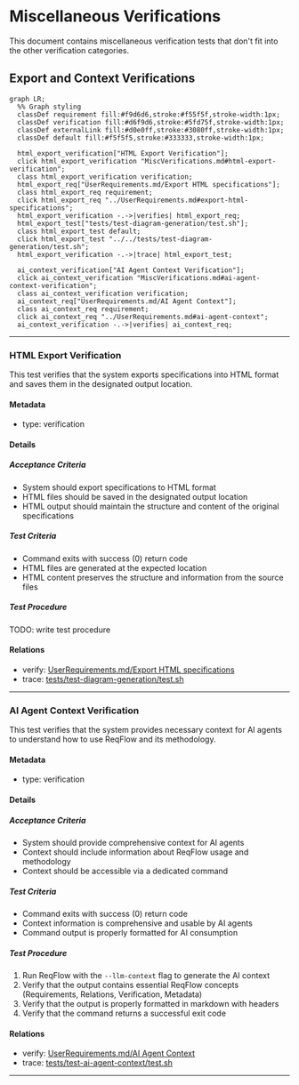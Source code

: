 # Miscellaneous Verifications

This document contains miscellaneous verification tests that don't fit into the other verification categories.

## Export and Context Verifications
```mermaid
graph LR;
  %% Graph styling
  classDef requirement fill:#f9d6d6,stroke:#f55f5f,stroke-width:1px;
  classDef verification fill:#d6f9d6,stroke:#5fd75f,stroke-width:1px;
  classDef externalLink fill:#d0e0ff,stroke:#3080ff,stroke-width:1px;
  classDef default fill:#f5f5f5,stroke:#333333,stroke-width:1px;

  html_export_verification["HTML Export Verification"];
  click html_export_verification "MiscVerifications.md#html-export-verification";
  class html_export_verification verification;
  html_export_req["UserRequirements.md/Export HTML specifications"];
  class html_export_req requirement;
  click html_export_req "../UserRequirements.md#export-html-specifications";
  html_export_verification -.->|verifies| html_export_req;
  html_export_test["tests/test-diagram-generation/test.sh"];
  class html_export_test default;
  click html_export_test "../../tests/test-diagram-generation/test.sh";
  html_export_verification -.->|trace| html_export_test;
  
  ai_context_verification["AI Agent Context Verification"];
  click ai_context_verification "MiscVerifications.md#ai-agent-context-verification";
  class ai_context_verification verification;
  ai_context_req["UserRequirements.md/AI Agent Context"];
  class ai_context_req requirement;
  click ai_context_req "../UserRequirements.md#ai-agent-context";
  ai_context_verification -.->|verifies| ai_context_req;
```

---

### HTML Export Verification

This test verifies that the system exports specifications into HTML format and saves them in the designated output location.

#### Metadata
  * type: verification

#### Details

##### Acceptance Criteria
- System should export specifications to HTML format
- HTML files should be saved in the designated output location
- HTML output should maintain the structure and content of the original specifications

##### Test Criteria
- Command exits with success (0) return code
- HTML files are generated at the expected location
- HTML content preserves the structure and information from the source files

##### Test Procedure
TODO: write test procedure

#### Relations
  * verify: [UserRequirements.md/Export HTML specifications](../UserRequirements.md#export-html-specifications)
  * trace: [tests/test-diagram-generation/test.sh](../../tests/test-diagram-generation/test.sh)

---

### AI Agent Context Verification

This test verifies that the system provides necessary context for AI agents to understand how to use ReqFlow and its methodology.

#### Metadata
  * type: verification

#### Details

##### Acceptance Criteria
- System should provide comprehensive context for AI agents
- Context should include information about ReqFlow usage and methodology
- Context should be accessible via a dedicated command

##### Test Criteria
- Command exits with success (0) return code
- Context information is comprehensive and usable by AI agents
- Command output is properly formatted for AI consumption

##### Test Procedure
1. Run ReqFlow with the `--llm-context` flag to generate the AI context
2. Verify that the output contains essential ReqFlow concepts (Requirements, Relations, Verification, Metadata)
3. Verify that the output is properly formatted in markdown with headers
4. Verify that the command returns a successful exit code

#### Relations
  * verify: [UserRequirements.md/AI Agent Context](../UserRequirements.md#ai-agent-context)
  * trace: [tests/test-ai-agent-context/test.sh](../../tests/test-ai-agent-context/test.sh)

---